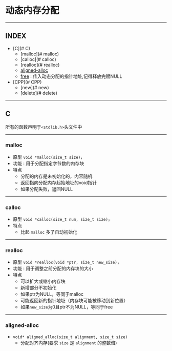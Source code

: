 # 动态内存分配

---

## INDEX

- [C](# C)
  - [malloc](# malloc)
  - [calloc](# calloc)
  - [realloc](# realloc)
  - [aligned-alloc](#aligned-alloc)
  - [free](#) : 传入动态分配的指针地址,记得释放完赋NULL
- [CPP](# CPP)
  - [new](# new)
  - [delete](# delete)

---

## C

所有的函数声明于`<stdlib.h>`头文件中

---

### **malloc**

- 原型 `void *malloc(size_t size);`
- 功能 : 用于分配指定字节数的内存块
- 特点
  - 分配的内存是未初始化的，内容随机
  - 返回指向分配内存起始地址的void指针
  - 如果分配失败，返回NULL

---

### **calloc**

- 原型 `void *calloc(size_t num, size_t size);`
- 特点
  - 比起 `malloc` 多了自动初始化

---

### **realloc**

- 原型 `void *realloc(void *ptr, size_t new_size);`
- 功能 : 用于调整之前分配的内存块的大小
- 特点
  - 可以扩大或缩小内存块
  - 新增部分不初始化
  - 如果ptr为NULL，等同于malloc
  - 可能返回新的指针地址（内存块可能被移动到新位置）
  - 如果`new_size`为0且ptr不为NULL，等同于free

---

### **aligned-alloc**

- `void* aligned_alloc(size_t alignment, size_t size)`
  - 分配对齐内存(要求 `size` 是 `alignment` 的整数倍)
